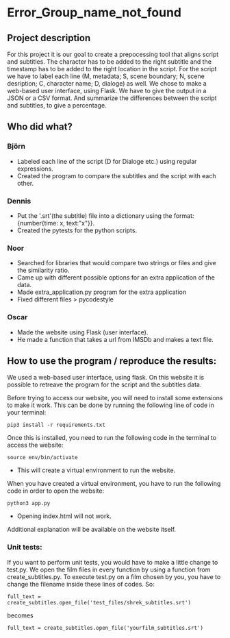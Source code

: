 # Error_Group_name_not_found

## Project description
For this project it is our goal to create a prepocessing tool that aligns script and subtitles. The character has to be added to the right subtitle and the timestamp has to be added to the right location in the script. For the script we have to label each line (M, metadata; S, scene boundary; N, scene desription; C, character name; D, dialoge) as well. 
We chose to make a web-based user interface, using Flask.
We have to give the output in a JSON or a CSV format.
And summarize the differences between the script and subtitles, to give a percentage.

## Who did what? 

### Björn 
- Labeled each line of the script (D for Dialoge etc.) using regular expressions.
- Created the program to compare the subtitles and the script with each other.

### Dennis 
- Put the '.srt'(the subtitle) file into a dictionary using the format: {number{time: x, text:"x"}}.
- Created the pytests for the python scripts.

### Noor 
- Searched for libraries that would compare two strings or files and give the similarity ratio.
- Came up with different possible options for an extra application of the data.
- Made extra_application.py program for the extra application 
- Fixed different files > pycodestyle

### Oscar 
- Made the website using Flask (user interface).
- He made a function that takes a url from IMSDb and makes a text file.

## How to use the program / reproduce the results: 
We used a web-based user interface, using flask. On this website it is possible to retreave the program for the script and the subtitles data.

Before trying to access our website, you will need to install some extensions to make it work. This can be done by running the following line of code in your terminal:

```
pip3 install -r requirements.txt
```

Once this is installed, you need to run the following code in the terminal to access the website:

``` 
source env/bin/activate
```
  - This will create a virtual environment to run the website.

When you have created a virtual environment, you have to run the following code in order to open the website:

```
python3 app.py
```

  - Opening index.html will not work.

Additional explanation will be available on the website itself.

### Unit tests:

If you want to perform unit tests, you would have to make a little change to test.py. We open the film files in every function by using a function from create_subtitles.py. To execute test.py on a film chosen by you, you have to change the filename inside these lines of codes. So:

```full_text = create_subtitles.open_file('test_files/shrek_subtitles.srt')```

becomes

```full_text = create_subtitles.open_file('yourfilm_subtitles.srt')```
